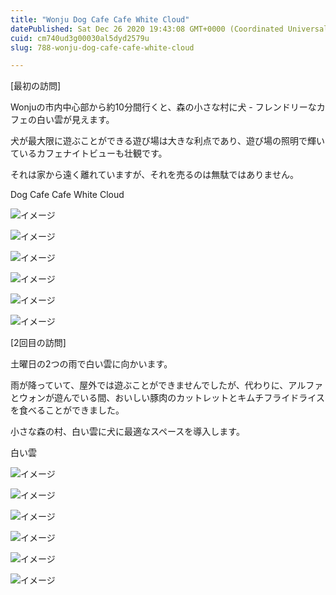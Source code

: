 ```yaml
---
title: "Wonju Dog Cafe Cafe White Cloud"
datePublished: Sat Dec 26 2020 19:43:08 GMT+0000 (Coordinated Universal Time)
cuid: cm740ud3g00030al5dyd2579u
slug: 788-wonju-dog-cafe-cafe-white-cloud

---
```



[最初の訪問]

Wonjuの市内中心部から約10分間行くと、森の小さな村に犬 - フレンドリーなカフェの白い雲が見えます。

犬が最大限に遊ぶことができる遊び場は大きな利点であり、遊び場の照明で輝いているカフェナイトビューも壮観です。

それは家から遠く離れていますが、それを売るのは無駄ではありません。

Dog Cafe Cafe White Cloud

![イメージ](https://cdn.hashnode.com/res/hashnode/image/upload/v1739492339435/d5d943b6-da3a-40c8-af0c-34bfcf598d4b.jpeg)

![イメージ](https://cdn.hashnode.com/res/hashnode/image/upload/v1739492341926/a27cdd2f-4a09-4bdd-b649-b70a13c312c1.jpeg)

![イメージ](https://cdn.hashnode.com/res/hashnode/image/upload/v1739492344170/bb153221-e083-48e8-8567-c187948113c4.jpeg)

![イメージ](https://cdn.hashnode.com/res/hashnode/image/upload/v1739492346158/3e333f65-0dd9-46a8-808c-2f78d405a265.jpeg)

![イメージ](https://cdn.hashnode.com/res/hashnode/image/upload/v1739492348265/f86589b1-3728-464c-b836-4cce9c5268ef.jpeg)

![イメージ](https://cdn.hashnode.com/res/hashnode/image/upload/v1739492350822/477edd79-d3ae-4854-9c58-6a952ff7443c.jpeg)

[2回目の訪問]

土曜日の2つの雨で白い雲に向かいます。

雨が降っていて、屋外では遊ぶことができませんでしたが、代わりに、アルファとウォンが遊んでいる間、おいしい豚肉のカットレットとキムチフライドライスを食べることができました。

小さな森の村、白い雲に犬に最適なスペースを導入します。

白い雲

![イメージ](https://cdn.hashnode.com/res/hashnode/image/upload/v1739492353147/591ef95e-3a59-4103-9a24-0c463d5751bd.jpeg)

![イメージ](https://cdn.hashnode.com/res/hashnode/image/upload/v1739492355731/b91fdccd-2de6-4d36-8c24-7615646b179f.jpeg)

![イメージ](https://cdn.hashnode.com/res/hashnode/image/upload/v1739492358074/052cefc0-b4d3-4994-8128-a0ac3fee5c74.jpeg)

![イメージ](https://cdn.hashnode.com/res/hashnode/image/upload/v1739492360155/df97b15d-d92e-4038-8fbb-3d88d8371026.jpeg)

![イメージ](https://cdn.hashnode.com/res/hashnode/image/upload/v1739492362510/0ef0dae6-b6b4-4ea8-abd0-c43753eff902.jpeg)

![イメージ](https://cdn.hashnode.com/res/hashnode/image/upload/v1739492365761/8aac6721-f849-4020-a2b3-090030758a6f.jpeg)